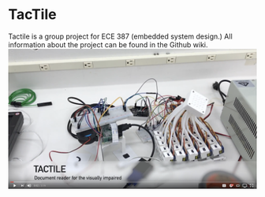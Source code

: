 # TacTile 
Tactile is a group project for ECE 387 (embedded system design.) All information about the project can be found in the Github wiki.
[ ![](https://github.com/Reenforcements/ECE387TacTile/blob/master/Images/VideoPreview.png?raw=true) ](https://www.youtube.com/watch?v=_w0plpbkaDM)
